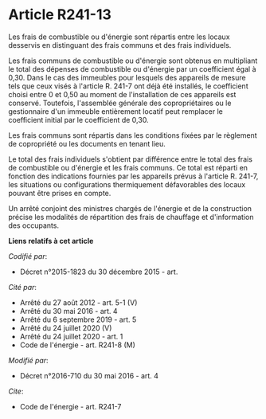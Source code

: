 # Article R241-13

Les frais de combustible ou d'énergie sont répartis entre les locaux desservis en distinguant des frais communs et des frais
individuels. 

Les frais communs de combustible ou d'énergie sont obtenus en multipliant le total des dépenses de combustible ou d'énergie
par un coefficient égal à 0,30. Dans le cas des immeubles pour lesquels des appareils de mesure tels que ceux visés à
l'article R. 241-7 ont déjà été installés, le coefficient choisi entre 0 et 0,50 au moment de l'installation de ces appareils
est conservé. Toutefois, l'assemblée générale des copropriétaires ou le gestionnaire d'un immeuble entièrement locatif peut
remplacer le coefficient initial par le coefficient de 0,30. 

Les frais communs sont répartis dans les conditions fixées par le règlement de copropriété ou les documents en tenant lieu. 

Le total des frais individuels s'obtient par différence entre le total des frais de combustible ou d'énergie et les frais
communs. Ce total est réparti en fonction des indications fournies par les appareils prévus à l'article R. 241-7, les
situations ou configurations thermiquement défavorables des locaux pouvant être prises en compte.

Un arrêté conjoint des ministres chargés de l'énergie et de la construction précise les modalités de répartition des frais de
chauffage et d'information des occupants.

**Liens relatifs à cet article**

_Codifié par_:

  - Décret n°2015-1823 du 30 décembre 2015 - art.

_Cité par_:

  - Arrêté du 27 août 2012 - art. 5-1 (V)
  - Arrêté du 30 mai 2016 - art. 4
  - Arrêté du 6 septembre 2019 - art. 5
  - Arrêté du 24 juillet 2020 (V)
  - Arrêté du 24 juillet 2020 - art. 1
  - Code de l'énergie - art. R241-8 (M)

_Modifié par_:

  - Décret n°2016-710 du 30 mai 2016 - art. 4

_Cite_:

  - Code de l'énergie - art. R241-7
